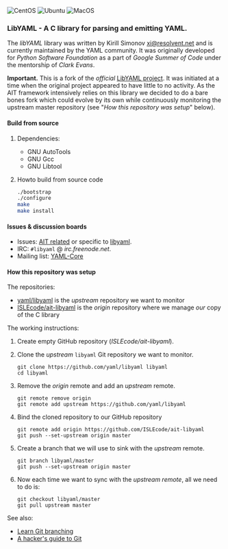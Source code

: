 ![CentOS][ci-centos] ![Ubuntu][ci-ubuntu] ![MacOS][ci-macos]

### LibYAML - A C library for parsing and emitting YAML.

The _libYAML_ library was written by Kirill Simonov <xi@resolvent.net> and is currently maintained by the YAML community. It was
originally developed for _Python Software Foundation_ as a part of _Google Summer of Code_ under the mentorship of _Clark Evans_.

**Important.** This is a fork of the _official_ [LibYAML project][libyaml]. It was initiated at a time when the original project
appeared to have little to no activity. As the AIT framework intensively relies on this library we decided to do a bare bones
fork which could evolve by its own while continuously monitoring the upstream master repository
(see "_How this repository was setup_" below).

#### Build from source

1.  Dependencies:

    -   GNU AutoTools
    -   GNU Gcc
    -   GNU Libtool

1.  Howto build from source code

    ``` .sh
    ./bootstrap
    ./configure
    make
    make install
    ```

#### Issues & discussion boards

-   Issues: [AIT related][aityaml-issues] or specific to [libyaml][libyaml-issues].
-   IRC: `#libyaml` @ _irc.freenode.net_.
-   Mailing list: [YAML-Core][yaml-core]

#### How this repository was setup

The repositories:

-   [yaml/libyaml][libyaml] is the _upstream_ repository we want to monitor
-   [ISLEcode/ait-libyaml][aityaml] is the _origin_ repository where we manage _our_ copy of the C library

The working instructions:

1.  Create empty GitHub repository (_ISLEcode/ait-libyaml_).

1.  Clone the _upstream_ `libyaml` Git repository we want to monitor.

    ``` {.sh}
    git clone https://github.com/yaml/libyaml libyaml
    cd libyaml
    ```

1.  Remove the _origin_ remote and add an _upstream_ remote.

    ``` {.sh}
    git remote remove origin
    git remote add upstream https://github.com/yaml/libyaml
    ```

1.  Bind the cloned repository to our GitHub repository

    ``` {.sh}
    git remote add origin https://github.com/ISLEcode/ait-libyaml
    git push --set-upstream origin master
    ```

1.  Create a branch that we will use to sink with the _upstream_ remote.

    ``` {.sh}
    git branch libyaml/master
    git push --set-upstream origin master
    ```

1.  Now each time we want to sync with the _upstream remote_, all we need to do is:
    ``` {.sh}
    git checkout libyaml/master
    git pull upstream master
    ```

See also:

-   [Learn Git branching][git-branching]
-   [A hacker's guide to Git][git-hacker]

<!-- # Bookmarks -->

  [aityaml-issues]: https://github.com/ISLEcode/ait-libyaml/issues
  [aityaml]: https://github.com/ISLEcode/ait-libyaml
  [ci-centos]: https://github.com/ISLEcode/ait-libyaml/workflows/CentOS/badge.svg
  [ci-macos]: https://github.com/ISLEcode/ait-libyaml/workflows/macOS/badge.svg
  [ci-ubuntu]: https://github.com/ISLEcode/ait-libyaml/workflows/Ubuntu/badge.svg
  [git-branching]: https://pcottle.github.io/learnGitBranching/
  [git-hacker]: https://wildlyinaccurate.com/a-hackers-guide-to-git
  [libyaml-issues]: https://github.com/yaml/libyaml/issues
  [libyaml]: https://github.com/yaml/libyaml
  [yaml-core]: http://lists.sourceforge.net/lists/listinfo/yaml-core

<!-- vim: set digraph nospell :-->
